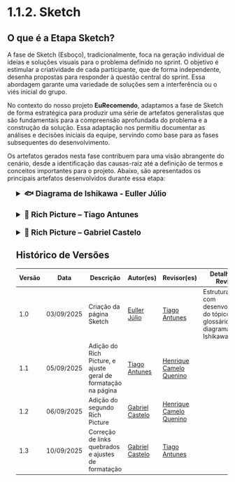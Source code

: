 # 1.1.2. Sketch

## O que é a Etapa Sketch?

A fase de Sketch (Esboço), tradicionalmente, foca na geração individual de ideias e soluções visuais para o problema definido no sprint. O objetivo é estimular a criatividade de cada participante, que de forma independente, desenha propostas para responder à questão central do sprint. Essa abordagem garante uma variedade de soluções sem a interferência ou o viés inicial do grupo.

No contexto do nosso projeto **EuRecomendo**, adaptamos a fase de Sketch de forma estratégica para produzir uma série de artefatos generalistas que são fundamentais para a compreensão aprofundada do problema e a construção da solução. Essa adaptação nos permitiu documentar as análises e decisões iniciais da equipe, servindo como base para as fases subsequentes do desenvolvimento.

Os artefatos gerados nesta fase contribuem para uma visão abrangente do cenário, desde a identificação das causas-raiz até a definição de termos e conceitos importantes para o projeto. Abaixo, são apresentados os principais artefatos desenvolvidos durante essa etapa:

<div style="margin-left: 20px">
<details style="margin-bottom: 20px;">
  <summary style="font-size: 1.1rem;"><strong>🐟 Diagrama de Ishikawa - Euller Júlio</strong></summary>
<div>

## Diagrama de Ishikawa

![Diagrama de Ishikawa](../assets/diagrama-ishikawa.png)

**Figura 1: Diagrama de Ishikawa - Análise de Causas para Recomendações Imprecisas**

O [Diagrama de Ishikawa](https://www.canva.com/design/DAGx4LIMXfc/Mip5tQy3aSNcipDsO-WOfw/edit?utm_content=DAGx4LIMXfc\&utm_campaign=designshare\&utm_medium=link2\&utm_source=sharebutton) acima identifica as principais causas que podem levar a **[recomendações imprecisas](#recomendacao-personalizada)** no sistema EuRecomendo. As causas foram organizadas em seis categorias principais:

### **[Dados](#dataset-de-livros):**

* Informações erradas ou mal formatadas no momento da coleta dos dados
* Dados desbalanceados
* Dados desatualizados ou incorretos
* O dataset não cobre todos os gêneros ou interesses dos usuários

### **[Algoritmos](#algoritmo-de-recomendacao):**

* O algoritmo torna-se mais impreciso quando os gostos dos usuários mudam
* O algoritmo não ajusta as recomendações com base no perfil único de cada usuário
* Algoritmo treinado de forma inadequada ou com dados limitados

### **[Usuário](#usuario):**

* O usuário não interage com as recomendações
* Falta de informações suficientes no [perfil](#perfil-do-usuario)
* Recomendações não se adaptam conforme os gostos do usuário evoluem ao longo do tempo

### **Interface de Usuário (UI/UX):**

* Falta de clareza nas recomendações
* Interface difícil de usar
* Falta de hierarquia visual ou navegação intuitiva

### **Tecnologia e Infraestrutura:**

* Falta de escalabilidade
* Problemas de performance
* Erro no processamento dos dados

### **Processos:**

* Falta de testes e validações
* Processos de atualização de dados deficientes
* Falta de feedback contínuo

Os detalhes sobre o processo de desenvolvimento deste Diagrama de Ishikawa, que incluiu uma fase individual e uma etapa de convergência de ideias, estão documentados no tópico [1.2.2. Diagrama de Ishikawa](/Base/1.2.ArtefatoGeneralista.md#diagrama-de-ishikawa). Neste tópico, você poderá aprofundar a análise de cada causa-raiz, entender o senso crítico da equipe e as justificativas que levaram à sua consolidação, além de uma reflexão sobre a colaboração na sua construção.

***

</div>
</details>

<details style="margin-bottom: 20px;">
  <summary style="font-size: 1.1rem;"><strong>🎨 Rich Picture – Tiago Antunes</strong></summary>
  <figure style="text-align: center; margin-top: 10px;">
    <img src="https://raw.githubusercontent.com/UnBArqDsw2025-2-Turma01/2025.2-T01-G5_EuRecomendo_Entrega_01/refs/heads/main/docs/assets/RichPictureArquiteturaTiago.png" style="max-width: 100%; height: auto;" />
    <figcaption style="font-size: 0.9rem; color: #555; margin-top: 5px;">
      Figura 2: Rich Picture do projeto EuRecomendo
    </figcaption>
  </figure>

  <figure style="text-align: center; margin-top: 10px;">
    <img src="https://raw.githubusercontent.com/UnBArqDsw2025-2-Turma01/2025.2-T01-G5_EuRecomendo_Entrega_01/refs/heads/main/docs/assets/LegendaRichPictureTiago.png" style="max-width: 100%; height: auto;" />
    <figcaption style="font-size: 0.9rem; color: #555; margin-top: 5px;">
      Figura 3: Legenda do Rich Picture
    </figcaption>
  </figure>

</details>

</details>

<details style="margin-bottom: 20px;">
  <summary style="font-size: 1.1rem;"><strong>🎨 Rich Picture – Gabriel Castelo</strong></summary>
  <figure style="text-align: center; margin-top: 10px;">
    <img src="https://raw.githubusercontent.com/UnBArqDsw2025-2-Turma01/2025.2-T01-G5_EuRecomendo_Entrega_01/refs/heads/main/docs/assets/RICH_PICTURE%20_Eu_Recomendo.png" style="max-width: auto; height: auto;" />
    <figcaption style="font-size: 0.9rem; color: #555; margin-top: 5px;">
      Figura 4: Rich Picture 2 do projeto EuRecomendo
    </figcaption>
  </figure>

  <figure style="text-align: center; margin-top: 10px;">
    <img src="https://raw.githubusercontent.com/UnBArqDsw2025-2-Turma01/2025.2-T01-G5_EuRecomendo_Entrega_01/refs/heads/main/docs/assets/RICH_PICTURE%20_Eu_Recomendo_legenda.png" style="max-width: 100%; height: auto;" />
    <figcaption style="font-size: 0.9rem; color: #555; margin-top: 5px;">
      Figura 5: Legenda do Rich Picture 2
    </figcaption>
  </figure>

</details>

## Histórico de Versões

| Versão | Data | Descrição | Autor(es) | Revisor(es) | Detalhes da Revisão |
|--------|------|-----------|-----------|-------------|-------------------|
| 1.0 | 03/09/2025 | Criação da página Sketch | [Euller Júlio](https://github.com/potatoyz908) | [Tiago Antunes](https://github.com/TiagoBalieiro) | Estrutura inicial com desenvolvimento do tópico, glossário e diagrama de Ishikawa |
| 1.1 | 05/09/2025 | Adição do Rich Picture, e ajuste geral de formatação na página | [Tiago Antunes](https://github.com/TiagoBalieiro) | [Henrique Camelo Quenino](https://github.com/henriquecq) |  |
| 1.2 | 06/09/2025 | Adição do segundo Rich Picture| [Gabriel Castelo](https://github.com/GabrielCastelo-31)| [Henrique Camelo Quenino](https://github.com/henriquecq) |  |
| 1.3 | 10/09/2025 | Correção de links quebrados e ajustes de formatação | [Gabriel Castelo](https://github.com/GabrielCastelo-31) |  [Tiago Antunes](https://github.com/TiagoBalieiro) |  |
